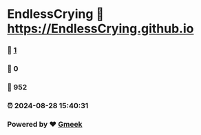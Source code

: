 # EndlessCrying :link: https://EndlessCrying.github.io 
### :page_facing_up: [1](https://EndlessCrying.github.io/tag.html) 
### :speech_balloon: 0 
### :hibiscus: 952 
### :alarm_clock: 2024-08-28 15:40:31 
### Powered by :heart: [Gmeek](https://github.com/Meekdai/Gmeek)
